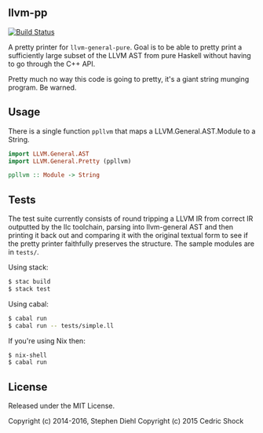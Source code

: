 llvm-pp
-------

[![Build Status](https://travis-ci.org/sdiehl/llvm-pp.svg)](https://travis-ci.org/sdiehl/llvm-pp)

A pretty printer for ``llvm-general-pure``. Goal is to be able to pretty print a
sufficiently large subset of the LLVM AST from pure Haskell without having to go
through the C++ API.

Pretty much no way this code is going to pretty, it's a giant string munging
program. Be warned.

Usage
-----

There is a single function ``ppllvm`` that maps a LLVM.General.AST.Module to a
String.

```haskell
import LLVM.General.AST
import LLVM.General.Pretty (ppllvm)

ppllvm :: Module -> String
```

Tests
-----

The test suite currently consists of round tripping a LLVM IR from correct IR
outputted by the llc toolchain, parsing into llvm-general AST and then printing
it back out and comparing it with the original textual form to see if the pretty
printer faithfully preserves the structure. The sample modules are in
``tests/``.

Using stack:

```bash
$ stac build
$ stack test
```
Using cabal:

```bash
$ cabal run
$ cabal run -- tests/simple.ll
```


If you're using Nix then:

```bash
$ nix-shell
$ cabal run
```

License
-------

Released under the MIT License.

Copyright (c) 2014-2016, Stephen Diehl
Copyright (c) 2015 Cedric Shock

